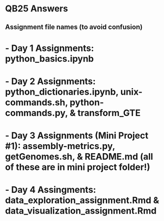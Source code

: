 # QB25 Answers 
## Assignment file names (to avoid confusion)
# - Day 1 Assignments: python_basics.ipynb
# - Day 2 Assignments: python_dictionaries.ipynb, unix-commands.sh, python-commands.py, & transform_GTE
# - Day 3 Assignments (Mini Project #1): assembly-metrics.py, getGenomes.sh, & README.md (all of these are in mini project folder!)
# - Day 4 Assingments: data_exploration_assignment.Rmd & data_visualization_assignment.Rmd
